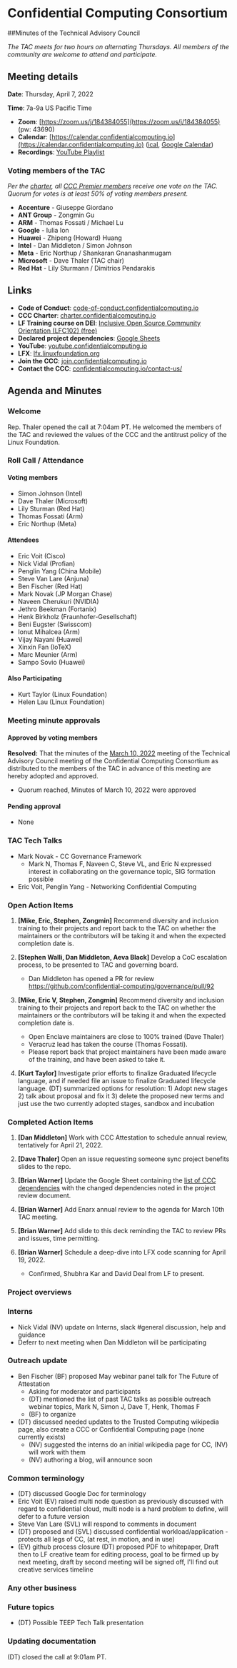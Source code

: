 # Confidential Computing Consortium 
##Minutes of the Technical Advisory Council 

*The TAC meets for two hours on alternating Thursdays. All members of the community are welcome to attend and participate.*

## Meeting details

**Date**: Thursday, April 7, 2022

**Time**: 7a-9a US Pacific Time

* **Zoom**: [https://zoom.us/j/184384055](https://zoom.us/j/184384055) (pw: 43690)
* **Calendar**: [https://calendar.confidentialcomputing.io](https://calendar.confidentialcomputing.io) ([ical](https://calendar.google.com/calendar/ical/c_c0pcihr7n2n1k3a38i32d9ag10%40group.calendar.google.com/public/basic.ics), [Google Calendar](https://calendar.google.com/calendar/u/0/r?cid=c_c0pcihr7n2n1k3a38i32d9ag10@group.calendar.google.com))
* **Recordings**: [YouTube Playlist](https://www.youtube.com/playlist?list=PLmfkUJc39uMjaB_I1dYW72I44kr9QzG_B)

### Voting members of the TAC

*Per the [charter](https://charter.confidentialcomputing.io), all [CCC Premier members](https://confidentialcomputing.io/members/) receive one vote on the TAC. Quorum for votes is at least 50% of voting members present.*

* **Accenture** - Giuseppe Giordano
* **ANT Group** - Zongmin Gu
* **ARM** - Thomas Fossati / Michael Lu
* **Google** - Iulia Ion
* **Huawei** - Zhipeng (Howard) Huang
* **Intel** - Dan Middleton / Simon Johnson
* **Meta** - Eric Northup / Shankaran Gnanashanmugam
* **Microsoft** - Dave Thaler (TAC chair)
* **Red Hat** - Lily Sturmann / Dimitrios Pendarakis

## Links

* **Code of Conduct**: [code-of-conduct.confidentialcomputing.io](https://code-of-conduct.confidentialcomputing.io)
* **CCC Charter**: [charter.confidentialcomputing.io](https://charter.confidentialcomputing.io)
* **LF Training course on DEI**: [Inclusive Open Source Community Orientation (LFC102) (free)](https://training.linuxfoundation.org/training/inclusive-open-source-community-orientation-lfc102/)
* **Declared project dependencies**: [Google Sheets](https://docs.google.com/spreadsheets/d/1UKnbbGWXYLjnPZsox3zmYo59nv3XSXjePfas5E2fER0/edit#gid=0)
* **YouTube**: [youtube.confidentialcomputing.io](https://youtube.confidentialcomputing.io)
* **LFX**: [lfx.linuxfoundation.org](https://lfx.linuxfoundation.org)
* **Join the CCC**: [join.confidentialcomputing.io](https://join.confidentialcomputing.io)
* **Contact the CCC**: [confidentialcomputing.io/contact-us/](https://confidentialcomputing.io/contact-us/)

## Agenda and Minutes

### Welcome

Rep. Thaler opened the call at 7:04am PT. He welcomed the members of the TAC and reviewed the values of the CCC and the antitrust policy of the Linux Foundation.

### Roll Call / Attendance

#### Voting members

* Simon Johnson (Intel)
* Dave Thaler (Microsoft)
* Lily Sturman (Red Hat)
* Thomas Fossati (Arm)
* Eric Northup (Meta)

#### Attendees

* Eric Voit (Cisco)
* Nick Vidal (Profian)
* Penglin Yang (China Mobile)
* Steve Van Lare (Anjuna)
* Ben Fischer (Red Hat)
* Mark Novak (JP Morgan Chase)
* Naveen Cherukuri (NVIDIA)
* Jethro Beekman (Fortanix)
* Henk Birkholz (Fraunhofer-Gesellschaft)
* Beni Eugster (Swisscom)
* Ionut Mihalcea (Arm)
* Vijay Nayani (Huawei)
* Xinxin Fan (IoTeX)
* Marc Meunier (Arm)
* Sampo Sovio (Huawei)

#### Also Participating
* Kurt Taylor (Linux Foundation)
* Helen Lau (Linux Foundation)        

### Meeting minute approvals

#### Approved by voting members

**Resolved:** That the minutes of the [March 10, 2022](../2022-03-10/TAC_Minutes-2022-03-10.md) meeting of the Technical Advisory Council meeting of the Confidential Computing Consortium as distributed to the members of the TAC in advance of this meeting are hereby adopted and approved.

 * Quorum reached, Minutes of March 10, 2022 were approved

#### Pending approval
 * None

### TAC Tech Talks
 *  Mark Novak - CC Governance Framework
 	*  Mark N, Thomas F, Naveen C, Steve VL, and Eric N expressed interest in collaborating on the governance topic, SIG formation possible
 *  Eric Voit, Penglin Yang - Networking Confidential Computing


### Open Action Items

1. **[Mike, Eric, Stephen, Zongmin]** Recommend diversity and inclusion training to their projects and report back to the TAC on whether the maintainers or the contributors will be taking it and when the expected completion date is.

1. **[Stephen Walli, Dan Middleton, Aeva Black]** Develop a CoC escalation process, to be presented to TAC and governing board.
    * Dan Middleton has opened a PR for review https://github.com/confidential-computing/governance/pull/92

1. **[Mike, Eric V, Stephen, Zongmin]** Recommend diversity and inclusion training to their projects and report back to the TAC on whether the maintainers or the contributors will be taking it and when the expected completion date is.
    * Open Enclave maintainers are close to 100% trained (Dave Thaler)
    * Veracruz lead has taken the course (Thomas Fossati).
    * Please report back that project maintainers have been made aware of the training, and have been asked to take it.

1. **[Kurt Taylor]** Investigate prior efforts to finalize Graduated lifecycle language, and if needed file an issue to finalize Graduated lifecycle language. (DT) summarized options for resolution: 1) Adopt new stages 2) talk about proposal and fix it 3) delete the proposed new terms and just use the two currently adopted stages, sandbox and incubation


### Completed Action Items
1. **[Dan Middleton]** Work with CCC Attestation to schedule annual review, tentatively for April 21, 2022.

1. **[Dave Thaler]** Open an issue requesting someone sync project benefits slides to the repo.

1. **[Brian Warner]** Update the Google Sheet containing the [list of CCC dependencies](https://docs.google.com/spreadsheets/d/1UKnbbGWXYLjnPZsox3zmYo59nv3XSXjePfas5E2fER0/edit#gid=0) with the changed dependencies noted in the project review document.

1. **[Brian Warner]** Add Enarx annual review to the agenda for March 10th TAC meeting.

1. **[Brian Warner]** Add slide to this deck reminding the TAC to review PRs and issues, time permitting.

1. **[Brian Warner]** Schedule a deep-dive into LFX code scanning for April 19, 2022.
    * Confirmed, Shubhra Kar and David Deal from LF to present.

### Project overviews


### Interns
* Nick Vidal (NV) update on Interns, slack #general discussion, help and guidance 
* Deferr to next meeting when Dan Middleton will be participating 

### Outreach update

* Ben Fischer (BF) proposed May webinar panel talk for The Future of Attestation
	* Asking for moderator and participants
	* (DT) mentioned the list of past TAC talks as possible outreach webinar topics, Mark N, Simon J, Dave T, Henk, Thomas F
	* (BF) to organize
* (DT) discussed needed updates to the Trusted Computing wikipedia page, also create a CCC or Confidential Computing page (none currently exists)
	* (NV) suggested the interns do an initial wikipedia page for CC, (NV) will work with them 
	* (NV) authoring a blog, will announce soon	 

### Common terminology
 * (DT) discussed Google Doc for terminology
 * Eric Voit (EV) raised multi node question as previously discussed with regard to confidential cloud, multi node is a hard problem to define, will defer to a future version
 * Steve Van Lare (SVL) will respond to comments in document
 * (DT) proposed and (SVL) discussed confidential workload/application - protects all legs of CC, (at rest, in motion, and in use) 
 * (EV) github process closure (DT) proposed PDF to whitepaper, Draft then to LF creative team for editing process, goal to be firmed up by next meeting, draft by second meeting will be signed off, I'll find out creative services timeline

### Any other business

### Future topics
 * (DT) Possible TEEP Tech Talk presentation


### Updating documentation


(DT) closed the call at 9:01am PT.
